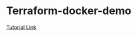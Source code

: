 # Terraform-docker-demo

[Tutorial Link](https://learn.hashicorp.com/tutorials/terraform/install-cli?in=terraform/aws-get-started)
